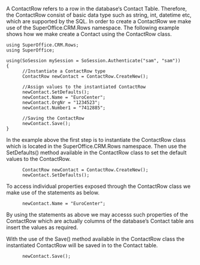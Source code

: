 <properties date="2016-05-11"
SortOrder="13"
/>

A ContactRow refers to a row in the database‘s Contact Table. Therefore, the ContactRow consist of basic data type such as string, int, datetime etc, which are supported by the SQL. In order to create a ContactRow we make use of the SuperOffice.CRM.Rows namespace. The following example shows how we make create a Contact using the ContactRow class.

```
using SuperOffice.CRM.Rows;
using SuperOffice;
 
using(SoSession mySession = SoSession.Authenticate("sam", "sam"))
{
      //Instantiate a ContactRow type
      ContactRow newContact = ContactRow.CreateNew();
                   
      //Assign values to the instantiated ContactRow
      newContact.SetDefaults();
      newContact.Name = "EuroCenter";
      newContact.OrgNr = "1234523";
      newContact.Number1 = "7412885";
                 
      //Saving the ContactRow
      newContact.Save();
}
```

 

In the example above the first step is to instantiate the ContactRow class which is located in the SuperOffice.CRM.Rows namespace. Then use the SetDefaults() method available in the ContactRow class to set the default values to the ContactRow.

```
      ContactRow newContact = ContactRow.CreateNew();
      newContact.SetDefaults();
```

 

To access individual properties exposed through the ContactRow class we make use of the statements as below.

```
      newContact.Name = "EuroCenter";
```

 

By using the statements as above we may accesss such properties of the ContactRow which are actually columns of the database’s Contact table ans insert the values as required.

With the use of the Save() method available in the ContactRow class the instantiated ContactRow will be saved in to the Contact table.

```
      newContact.Save();
```

 
